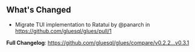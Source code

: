 ## What's Changed
* Migrate TUI implementation to Ratatui by @panarch in https://github.com/gluesql/glues/pull/1

**Full Changelog**: https://github.com/gluesql/glues/compare/v0.2.2...v0.3.1
